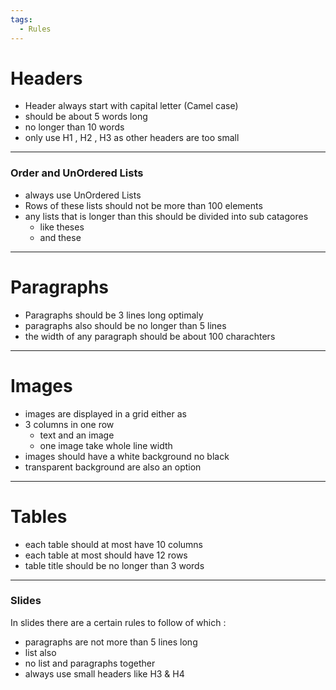 ```yaml
---
tags:
  - Rules
---
```


# Headers 
- Header always start with capital letter (Camel case)
- should be about 5 words long
- no longer than 10 words 
- only  use H1 , H2 , H3  as other headers are too small 

---
###  Order and UnOrdered Lists 
- always use UnOrdered Lists 
- Rows of these lists should  not be more than 100 elements 
- any lists  that is longer than this should be divided into sub catagores
	- like theses 
	- and these 

---
# Paragraphs 
- Paragraphs should  be 3 lines long optimaly 
- paragraphs also should be no longer than 5 lines  
- the width of any paragraph should  be about 100 charachters 

---
# Images 
- images are displayed in a grid either as 
- 3 columns in one row 
	- text and an image 
	- one image take whole line width 
- images should  have a white background no black 
-  transparent background are also an option 

---
# Tables 
- each table should  at most have 10 columns 
- each table at most should have 12 rows 
- table title should be no longer than 3 words 

---
### Slides 
In slides there are a certain rules to follow of which : 
- paragraphs are not more than 5 lines long 
- list also 
- no list and paragraphs together 
- always use small headers like H3 & H4 